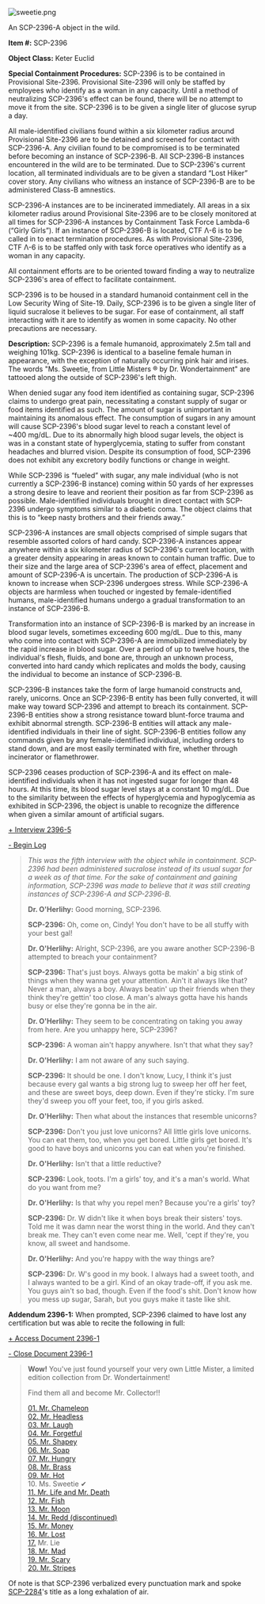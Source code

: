 ![sweetie.png](http://scp-wiki.wdfiles.com/local--files/scp-2396/sweetie.png)

An SCP-2396-A object in the wild.

**Item #:** SCP-2396

**Object Class:** Keter Euclid

**Special Containment Procedures:** SCP-2396 is to be contained in Provisional Site-2396. Provisional Site-2396 will only be staffed by employees who identify as a woman in any capacity. Until a method of neutralizing SCP-2396's effect can be found, there will be no attempt to move it from the site. SCP-2396 is to be given a single liter of glucose syrup a day.

All male-identified civilians found within a six kilometer radius around Provisional Site-2396 are to be detained and screened for contact with SCP-2396-A. Any civilian found to be compromised is to be terminated before becoming an instance of SCP-2396-B. All SCP-2396-B instances encountered in the wild are to be terminated. Due to SCP-2396's current location, all terminated individuals are to be given a standard “Lost Hiker” cover story. Any civilians who witness an instance of SCP-2396-B are to be administered Class-B amnestics.

SCP-2396-A instances are to be incinerated immediately. All areas in a six kilometer radius around Provisional Site-2396 are to be closely monitored at all times for SCP-2396-A instances by Containment Task Force Lambda-6 (“Girly Girls”). If an instance of SCP-2396-B is located, CTF Λ-6 is to be called in to enact termination procedures. As with Provisional Site-2396, CTF Λ-6 is to be staffed only with task force operatives who identify as a woman in any capacity.

All containment efforts are to be oriented toward finding a way to neutralize SCP-2396's area of effect to facilitate containment.

SCP-2396 is to be housed in a standard humanoid containment cell in the Low Security Wing of Site-19. Daily, SCP-2396 is to be given a single liter of liquid sucralose it believes to be sugar. For ease of containment, all staff interacting with it are to identify as women in some capacity. No other precautions are necessary.

**Description:** SCP-2396 is a female humanoid, approximately 2.5m tall and weighing 101kg. SCP-2396 is identical to a baseline female human in appearance, with the exception of naturally occurring pink hair and irises. The words "Ms. Sweetie, from Little Misters ® by Dr. Wondertainment" are tattooed along the outside of SCP-2396's left thigh.

When denied sugar any food item identified as containing sugar, SCP-2396 claims to undergo great pain, necessitating a constant supply of sugar or food items identified as such. The amount of sugar is unimportant in maintaining its anomalous effect. The consumption of sugars in any amount will cause SCP-2396's blood sugar level to reach a constant level of ~400 mg/dL. Due to its abnormally high blood sugar levels, the object is was in a constant state of hyperglycemia, stating to suffer from constant headaches and blurred vision. Despite its consumption of food, SCP-2396 does not exhibit any excretory bodily functions or change in weight.

While SCP-2396 is “fueled” with sugar, any male individual (who is not currently a SCP-2396-B instance) coming within 50 yards of her expresses a strong desire to leave and reorient their position as far from SCP-2396 as possible. Male-identified individuals brought in direct contact with SCP-2396 undergo symptoms similar to a diabetic coma. The object claims that this is to “keep nasty brothers and their friends away.”

SCP-2396-A instances are small objects comprised of simple sugars that resemble assorted colors of hard candy. SCP-2396-A instances appear anywhere within a six kilometer radius of SCP-2396's current location, with a greater density appearing in areas known to contain human traffic. Due to their size and the large area of SCP-2396's area of effect, placement and amount of SCP-2396-A is uncertain. The production of SCP-2396-A is known to increase when SCP-2396 undergoes stress. While SCP-2396-A objects are harmless when touched or ingested by female-identified humans, male-identified humans undergo a gradual transformation to an instance of SCP-2396-B.

Transformation into an instance of SCP-2396-B is marked by an increase in blood sugar levels, sometimes exceeding 600 mg/dL. Due to this, many who come into contact with SCP-2396-A are immobilized immediately by the rapid increase in blood sugar. Over a period of up to twelve hours, the individual's flesh, fluids, and bone are, through an unknown process, converted into hard candy which replicates and molds the body, causing the individual to become an instance of SCP-2396-B.

SCP-2396-B instances take the form of large humanoid constructs and, rarely, unicorns. Once an SCP-2396-B entity has been fully converted, it will make way toward SCP-2396 and attempt to breach its containment. SCP-2396-B entities show a strong resistance toward blunt-force trauma and exhibit abnormal strength. SCP-2396-B entities will attack any male-identified individuals in their line of sight. SCP-2396-B entities follow any commands given by any female-identified individual, including orders to stand down, and are most easily terminated with fire, whether through incinerator or flamethrower.

SCP-2396 ceases production of SCP-2396-A and its effect on male-identified individuals when it has not ingested sugar for longer than 48 hours. At this time, its blood sugar level stays at a constant 10 mg/dL. Due to the similarity between the effects of hyperglycemia and hypoglycemia as exhibited in SCP-2396, the object is unable to recognize the difference when given a similar amount of artificial sugars.

[+ Interview 2396-5](javascript:;)

[\- Begin Log](javascript:;)

> _This was the fifth interview with the object while in containment. SCP-2396 had been administered sucralose instead of its usual sugar for a week as of that time. For the sake of containment and gaining information, SCP-2396 was made to believe that it was still creating instances of SCP-2396-A and SCP-2396-B._
> 
> **Dr. O'Herlihy:** Good morning, SCP-2396.
> 
> **SCP-2396:** Oh, come on, Cindy! You don't have to be all stuffy with your best gal!
> 
> **Dr. O'Herlihy:** Alright, SCP-2396, are you aware another SCP-2396-B attempted to breach your containment?
> 
> **SCP-2396:** That's just boys. Always gotta be makin' a big stink of things when they wanna get your attention. Ain't it always like that? Never a man, always a boy. Always beatin' up their friends when they think they're gettin' too close. A man's always gotta have his hands busy or else they're gonna be in the air.
> 
> **Dr. O'Herlihy:** They seem to be concentrating on taking you away from here. Are you unhappy here, SCP-2396?
> 
> **SCP-2396:** A woman ain't happy anywhere. Isn't that what they say?
> 
> **Dr. O'Herlihy:** I am not aware of any such saying.
> 
> **SCP-2396:** It should be one. I don't know, Lucy, I think it's just because every gal wants a big strong lug to sweep her off her feet, and these are sweet boys, deep down. Even if they're sticky. I'm sure they'd sweep you off your feet, too, if you girls asked.
> 
> **Dr. O'Herlihy:** Then what about the instances that resemble unicorns?
> 
> **SCP-2396:** Don't you just love unicorns? All little girls love unicorns. You can eat them, too, when you get bored. Little girls get bored. It's good to have boys and unicorns you can eat when you're finished.
> 
> **Dr. O'Herlihy:** Isn't that a little reductive?
> 
> **SCP-2396:** Look, toots. I'm a girls' toy, and it's a man's world. What do you want from me?
> 
> **Dr. O'Herlihy:** Is that why you repel men? Because you're a girls' toy?
> 
> **SCP-2396:** Dr. W didn't like it when boys break their sisters' toys. Told me it was damn near the worst thing in the world. And they can't break me. They can't even come near me. Well, 'cept if they're, you know, all sweet and handsome.
> 
> **Dr. O'Herlihy:** And you're happy with the way things are?
> 
> **SCP-2396:** Dr. W's good in my book. I always had a sweet tooth, and I always wanted to be a girl. Kind of an okay trade-off, if you ask me. You guys ain't so bad, though. Even if the food's shit. Don't know how you mess up sugar, Sarah, but you guys make it taste like shit.

**Addendum 2396-1:** When prompted, SCP-2396 claimed to have lost any certification but was able to recite the following in full:

[+ Access Document 2396-1](javascript:;)

[\- Close Document 2396-1](javascript:;)

> **Wow!** You've just found yourself your very own Little Mister, a limited edition collection from Dr. Wondertainment!
> 
> Find them all and become Mr. Collector!!
> 
> [01\. Mr. Chameleon](/scp-905)  
> [02\. Mr. Headless](/scp-2287)  
> [03\. Mr. Laugh](/scp-1799)  
> [04\. Mr. Forgetful](/scp-909)  
> [05\. Mr. Shapey](/scp-3537)  
> [06\. Mr. Soap](/scp-1908)  
> [07\. Mr. Hungry](/scp-913)  
> [08\. Mr. Brass](/scp-629)  
> [09\. Mr. Hot](/scp-644)  
> 10\. Ms. Sweetie ✔  
> [11\. Mr. Life and Mr. Death](/scp-1007)  
> [12\. Mr. Fish](/scp-527)  
> [13\. Mr. Moon](/scp-917)  
> [14\. Mr. Redd (discontinued)](/scp-redd)  
> [15\. Mr. Money](/scp-2855)  
> [16\. Mr. Lost](/scp-920)  
> [17.](/scp-2284) Mr. Lie  
> [18\. Mr. Mad](/scp-2428)  
> [19\. Mr. Scary](/scp-2933)  
> [20\. Mr. Stripes](/scp-2148)

  
Of note is that SCP-2396 verbalized every punctuation mark and spoke [SCP-2284](/scp-2284)'s title as a long exhalation of air.